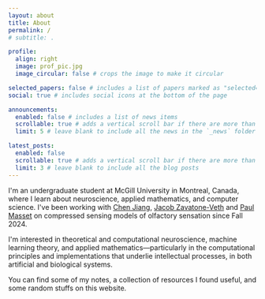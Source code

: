 ```yaml
---
layout: about
title: About
permalink: /
# subtitle: .

profile:
  align: right
  image: prof_pic.jpg
  image_circular: false # crops the image to make it circular

selected_papers: false # includes a list of papers marked as "selected={true}"
social: true # includes social icons at the bottom of the page

announcements:
  enabled: false # includes a list of news items
  scrollable: true # adds a vertical scroll bar if there are more than 3 news items
  limit: 5 # leave blank to include all the news in the `_news` folder

latest_posts:
  enabled: false
  scrollable: true # adds a vertical scroll bar if there are more than 3 new posts items
  limit: 3 # leave blank to include all the blog posts
---
```


I'm an undergraduate student at McGill University in Montreal, Canada, where I learn about neuroscience, applied mathematics, and computer science. I've been working with <a href='https://sites.google.com/view/chenjiang01'>Chen Jiang</a>, <a href='https://jzv.io'>Jacob Zavatone-Veth</a> and <a href='https://mila.quebec/en/directory/paul-masset'>Paul Masset</a> on compressed sensing models of olfactory sensation since Fall 2024.

I'm interested in theoretical and computational neuroscience, machine learning theory, and applied mathematics—particularly in the computational principles and implementations that underlie intellectual processes, in both artificial and biological systems.

You can find some of my notes, a collection of resources I found useful,
and some random stuffs on this website. 

<!-- <details class="foldable-section">
  <summary>Research Interests</summary>
  <div class="foldable-content">
    My current research focuses on olfactory sensation models using compressed sensing techniques. I'm exploring how biological systems efficiently encode and process sensory information with limited neural resources.
    
    Other research interests include:
    - Computational models of neural circuits
    - Information theory applications in neuroscience
    - Machine learning for biological data analysis
  </div>
</details> -->
